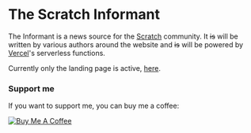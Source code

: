 # The Scratch Informant

The Informant is a news source for the [Scratch](https://scratch.mit.edu/) community.  It ~~is~~ will be written by various authors around the website and ~~is~~ will be powered by [Vercel](https://vercel.com)'s serverless functions.

Currently only the landing page is active, [here](https://informant.micahlindley.com).

### Support me

If you want to support me, you can buy me a coffee:

[![Buy Me A Coffee](https://cdn.buymeacoffee.com/buttons/lato-red.png)](https://buymeacoff.ee/micahlt)
